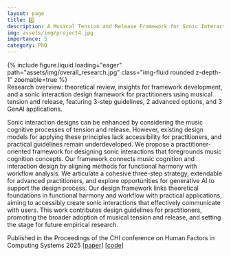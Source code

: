 ```yaml
---
layout: page
title: 4️⃣
description: A Musical Tension and Release Framework for Sonic Interaction Designers
img: assets/img/project4.jpg
importance: 5
category: PhD
---
```



<div class="row mt-3">
    <div class="col-sm mt-3 mt-md-0">
        {% include figure.liquid loading="eager" path="assets/img/overall_research.jpg" class="img-fluid rounded z-depth-1" zoomable=true %}
    </div>
</div>
<div class="caption">
    Research overview: theoretical review, insights for framework development, and a sonic interaction design framework for practitioners using musical tension and release, featuring 3-step guidelines, 2 advanced options, and 3 GenAI applications.
</div>

Sonic interaction designs can be enhanced by considering the music cognitive processes of tension and release. However, existing design models for applying these principles lack accessibility for practitioners, and practical guidelines remain underdeveloped. We propose a practitioner-oriented framework for designing sonic interactions that foregrounds music cognition concepts. Our framework connects music cognition and interaction design by aligning methods for functional harmony with workflow analysis. We articulate a cohesive three-step strategy, extendable for advanced practitioners, and explore opportunities for generative AI to support the design process. Our design framework links theoretical foundations in functional harmony and workflow with practical applications, aiming to accessibly create sonic interactions that effectively communicate with users. This work contributes design guidelines for practitioners, promoting the broader adoption of musical tension and release, and setting the stage for future empirical research.

Published in the Proceedings of the CHI conference on Human Factors in Computing Systems 2025 [[paper]](https://dl.acm.org/doi/full/10.1145/3706599.3720089) [[code]](https://github.com/Yorkcla/GenAI-demo-for-MTRSID)